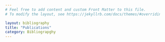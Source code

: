 ```yaml
---
# Feel free to add content and custom Front Matter to this file.
# To modify the layout, see https://jekyllrb.com/docs/themes/#overriding-theme-defaults

layout: bibliography
title: "Publications"
category: Bibliograpghy
---
```

